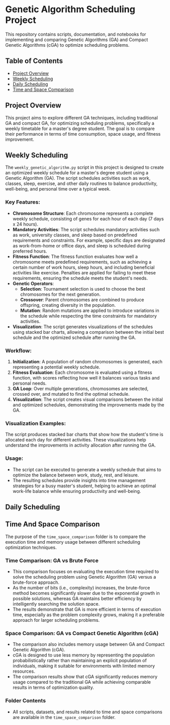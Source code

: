# Genetic Algorithm Scheduling Project

This repository contains scripts, documentation, and notebooks for implementing and comparing Genetic Algorithms (GA) and Compact Genetic Algorithms (cGA) to optimize scheduling problems.

## Table of Contents
- [Project Overview](#project-overview)
- [Weekly Scheduling](#weekly-scheduling)
- [Daily Scheduling](#daily-scheduling)
- [Time and Space Comparison](#time-space-comparison])

## Project Overview
This project aims to explore different GA techniques, including traditional GA and compact GA, for optimizing scheduling problems, specifically a weekly timetable for a master's degree student. The goal is to compare their performance in terms of time consumption, space usage, and fitness improvement.

## Weekly Scheduling
The `weekly_genetic_algorithm.py` script in this project is designed to create an optimized weekly schedule for a master's degree student using a Genetic Algorithm (GA). The script schedules activities such as work, classes, sleep, exercise, and other daily routines to balance productivity, well-being, and personal time over a typical week.

### Key Features:
- **Chromosome Structure**: Each chromosome represents a complete weekly schedule, consisting of genes for each hour of each day (7 days x 24 hours).
- **Mandatory Activities**: The script schedules mandatory activities such as work, university classes, and sleep based on predefined requirements and constraints. For example, specific days are designated as work-from-home or office days, and sleep is scheduled during preferred hours.
- **Fitness Function**: The fitness function evaluates how well a chromosome meets predefined requirements, such as achieving a certain number of work hours, sleep hours, and including beneficial activities like exercise. Penalties are applied for failing to meet these requirements, ensuring the schedule meets the student's needs.
- **Genetic Operators**:
  - **Selection**: Tournament selection is used to choose the best chromosomes for the next generation.
  - **Crossover**: Parent chromosomes are combined to produce offspring, creating diversity in the population.
  - **Mutation**: Random mutations are applied to introduce variations in the schedule while respecting the time constraints for mandatory activities.
- **Visualization**: The script generates visualizations of the schedules using stacked bar charts, allowing a comparison between the initial best schedule and the optimized schedule after running the GA.

### Workflow:
1. **Initialization**: A population of random chromosomes is generated, each representing a potential weekly schedule.
2. **Fitness Evaluation**: Each chromosome is evaluated using a fitness function, with scores reflecting how well it balances various tasks and personal needs.
3. **GA Loop**: Over multiple generations, chromosomes are selected, crossed over, and mutated to find the optimal schedule.
4. **Visualization**: The script creates visual comparisons between the initial and optimized schedules, demonstrating the improvements made by the GA.

### Visualization Examples:
The script produces stacked bar charts that show how the student's time is allocated each day for different activities. These visualizations help understand the improvements in activity allocation after running the GA.

### Usage:
- The script can be executed to generate a weekly schedule that aims to optimize the balance between work, study, rest, and leisure.
- The resulting schedules provide insights into time management strategies for a busy master's student, helping to achieve an optimal work-life balance while ensuring productivity and well-being.


## Daily Scheduling


## Time And Space Comparison

The purpose of the `time_space_comparison` folder is to compare the execution time and memory usage between different scheduling optimization techniques.

### Time Comparison: GA vs Brute Force
- This comparison focuses on evaluating the execution time required to solve the scheduling problem using Genetic Algorithm (GA) versus a brute-force approach.
- As the number of bits (i.e., complexity) increases, the brute-force method becomes significantly slower due to the exponential growth in possible solutions, whereas GA maintains better efficiency by intelligently searching the solution space.
- The results demonstrate that GA is more efficient in terms of execution time, especially as the problem complexity grows, making it a preferable approach for larger scheduling problems.

### Space Comparison: GA vs Compact Genetic Algorithm (cGA)
- The comparison also includes memory usage between GA and Compact Genetic Algorithm (cGA).
- cGA is designed to use less memory by representing the population probabilistically rather than maintaining an explicit population of individuals, making it suitable for environments with limited memory resources.
- The comparison results show that cGA significantly reduces memory usage compared to the traditional GA while achieving comparable results in terms of optimization quality.

### Folder Contents
- All scripts, datasets, and results related to time and space comparisons are available in the `time_space_comparison` folder.

